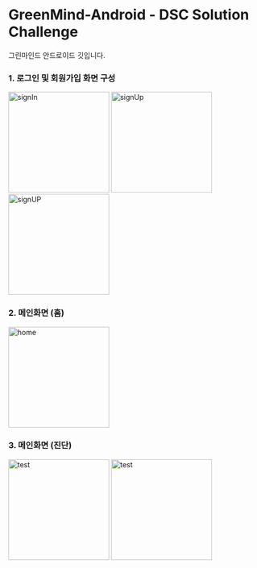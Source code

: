 # GreenMind-Android - DSC Solution Challenge
그린마인드 안드로이드 깃입니다.

### 1. 로그인 및 회원가입 화면 구성
<img width="200" alt="signIn" src="https://user-images.githubusercontent.com/57608585/75652362-39a62780-5c9e-11ea-8b5f-fe5c7d2b078d.png">  <img width="200" alt="signUp" src="https://user-images.githubusercontent.com/57608585/75652382-4296f900-5c9e-11ea-8f86-eefad3a03e2a.png">  <img width="200" alt="signUP" src="https://user-images.githubusercontent.com/57608585/75652407-52164200-5c9e-11ea-836a-5bf71144231a.png">

### 2. 메인화면 (홈)
<img width="200" alt="home" src="https://user-images.githubusercontent.com/57608585/75652418-5b071380-5c9e-11ea-97f0-309cb03e7599.png">

### 3. 메인화면 (진단)
<img width="200" alt="test" src="https://user-images.githubusercontent.com/57608585/75652527-a4eff980-5c9e-11ea-8804-01ee1ddb4ed2.png">  <img width="200" alt="test" src="https://user-images.githubusercontent.com/57608585/75652529-a6212680-5c9e-11ea-8593-1ae96c41774b.png">
